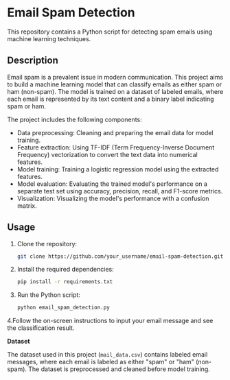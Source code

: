 # Email Spam Detection

This repository contains a Python script for detecting spam emails using machine learning techniques.

## Description

Email spam is a prevalent issue in modern communication. This project aims to build a machine learning model that can classify emails as either spam or ham (non-spam). The model is trained on a dataset of labeled emails, where each email is represented by its text content and a binary label indicating spam or ham.

The project includes the following components:
- Data preprocessing: Cleaning and preparing the email data for model training.
- Feature extraction: Using TF-IDF (Term Frequency-Inverse Document Frequency) vectorization to convert the text data into numerical features.
- Model training: Training a logistic regression model using the extracted features.
- Model evaluation: Evaluating the trained model's performance on a separate test set using accuracy, precision, recall, and F1-score metrics.
- Visualization: Visualizing the model's performance with a confusion matrix.

## Usage

1. Clone the repository:
   ```bash
   git clone https://github.com/your_username/email-spam-detection.git

1. Install the required dependencies:
   ```bash
   pip install -r requirements.txt


3. Run the Python script:
   ```bash
   python email_spam_detection.py


  4.Follow the on-screen instructions to input your email message and see the classification result.



**Dataset**

The dataset used in this project (`mail_data.csv`) contains labeled email messages, where each email is labeled as either "spam" or "ham" (non-spam). The dataset is preprocessed and cleaned before model training.

